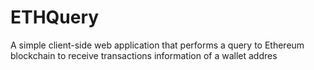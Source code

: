 # ETHQuery
A simple client-side web application that performs a query to Ethereum blockchain to receive transactions information of a wallet addres
